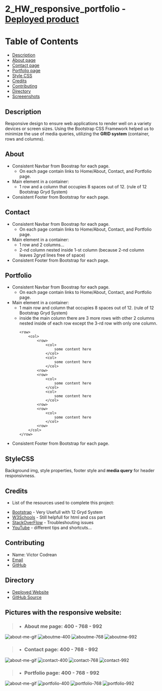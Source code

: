 # 2_HW_responsive_portfolio - [Deployed product](https://victorcodrean.github.io/2_HW_responsive_portfolio/)

# Table of Contents

- [Description](#Description)
- [About page](#About)
- [Contact page](#Contact)
- [Portfolio page](#Portfolio)
- [Style CSS](#StyleCSS)
- [Credits](#Credits)
- [Contributing](#Contributing)
- [Directory](#Directory)
- [Screeenshots](#Pictures)

## Description
Responsive design to ensure web applications to render well on a variety devices or screen sizes. Using the Bootstrap CSS Framework helped us to minimize the use of media queries, utilizing the **GRID system** (container, rows and columns).

## About
* Consistent Navbar from Boostrap for each page.
    *  On each page contain links to Home/About, Contact, and Portfolio page.
* Main element in a container:
    * 1 row and a column that occupies 8 spaces out of 12. (rule of 12 Bootstrap Gryd System)
* Consistent Footer from Bootstrap for each page.

## Contact
* Consistent Navbar from Boostrap for each page.
    *  On each page contain links to Home/About, Contact, and Portfolio page.
* Main element in a container:
    * 1 row and 2 columns...
    * 2-nd column nested inside 1-st column (because 2-nd column leaves 2gryd lines free    of space)
* Consistent Footer from Bootstrap for each page.

## Portfolio
* Consistent Navbar from Boostrap for each page.
    *  On each page contain links to Home/About, Contact, and Portfolio page.
* Main element in a container:
    * 1 main row and column that occupies 8 spaces out of 12. (rule of 12 Bootstrap Gryd System)
    * inside the main column there are 3 more rows with other 2 columns nested inside of each row except the 3-rd row with only one column.
        ```
        <row>
            <col>
                <row>
                    <col>
                        some content here
                    </col>
                    <col>
                        some content here
                    </col>
                <row>
                <row>
                    <col>
                        some content here
                    </col>
                    <col>
                        some content here
                    </col>
                <row>
                <row>
                    <col>
                        some content here
                    </col>
                <row>
            </col>
        </row>
        ```
* Consistent Footer from Bootstrap for each page.

## StyleCSS
Background img, style properties, footer style and  **media query** for header responsivness.

## Credits
* List of the resources used to complete this project:
- [Bootstrap](https://getbootstrap.com/) - Very Usefull with 12 Gryd System
- [W3Schools](https://www.w3schools.com/) - Still helpfull for html and css part
- [StackOverFlow](https://stackoverflow.com/) - Troubleshouting issues
- [YouTube](https://www.youtube.com/) - different tips and shortcuts...

## Contributing
* Name: Victor Codrean
* [Email](CodreanVictor@gmail.com)
* [GitHub](https://github.com/VictorCodrean)

## Directory
* [Deployed Website](https://victorcodrean.github.io/2_HW_responsive_portfolio/)
* [GitHub Source](https://github.com/VictorCodrean/2_HW_responsive_portfolio)

## Pictures with the responsive website:
> * ### About me page: 400 - 768 - 992  
![about-me-gif](assets/pictures/about-me-gif.gif)
![aboutme-400](assets/pictures/aboutme-400.png)
![aboutme-768](assets/pictures/aboutme-768.png)
![aboutme-992](assets/pictures/aboutme-992.png)  
>* ### Contact page: 400 - 768 - 992  
![about-me-gif](assets/pictures/contact-gif.gif)
![contact-400](assets/pictures/contact-400.png)
![contact-768](assets/pictures/contact-768.png)
![contact-992](assets/pictures/contact-992.png)  
>* ### Portfolio page: 400 - 768 - 992  
![about-me-gif](assets/pictures/portfolio-gif.gif)
![portfolio-400](assets/pictures/portfolio-400.png)
![portfolio-768](assets/pictures/portfolio-768.png)
![portfolio-992](assets/pictures/portfolio-992.png)
